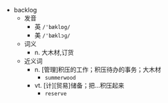 - backlog
  - 发音
    - 英 `/'bæklɒg/`
    - 美 `/'bæklɔɡ/`
  - 词义
    - n. 大木材,订货
  - 近义词
    - n. [管理]积压的工作；积压待办的事务；大木材
      - `summerwood`
    - vt. [计][贸易]储备；把…积压起来
      - `reserve`
